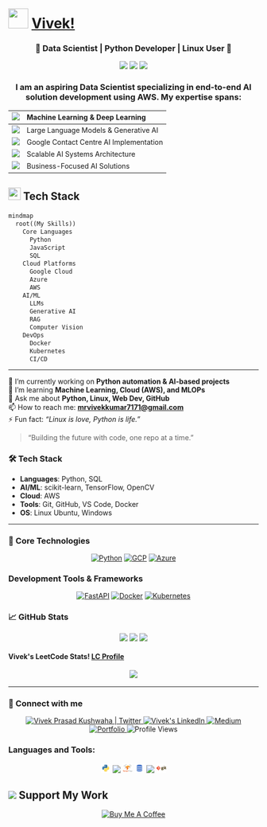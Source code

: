<!--
**mrvivekkumar7171/mrvivekkumar7171** is a ✨ _special_ ✨ repository because its `README.md` (this file) appears on your GitHub profile.

Here are some ideas to get you started:

- 🔭 I’m currently working on ...
- 🌱 I’m currently learning ...
- 👯 I’m looking to collaborate on ...
- 🤔 I’m looking for help with ...
- 💬 Ask me about ...
- 📫 How to reach me: ...
- 😄 Pronouns: ...
- ⚡ Fun fact: ...
-->
<h1><img src="https://raw.githubusercontent.com/Tarikul-Islam-Anik/Animated-Fluent-Emojis/master/Emojis/People%20with%20professions/Man%20Technologist%20Light%20Skin%20Tone.png" width="40" height="40"> <a href="https://github.com/mrvivekkumar7171">Vivek!</a></h1>
<h3 align="center">🌟 Data Scientist | Python Developer | Linux User 🌟</h3>
<div align="center">
  <img src="https://img.shields.io/badge/Data-Scientist-orange?style=for-the-badge" />
  <img src="https://img.shields.io/badge/AI-Engineering-blue?style=for-the-badge" />
  <img src="https://img.shields.io/badge/LLM-Enthusiast-green?style=for-the-badge" />
</div>

<h3 align="center">I am an aspiring Data Scientist specializing in end-to-end AI solution development using AWS. My expertise spans:</h3>

| <img src="https://raw.githubusercontent.com/Tarikul-Islam-Anik/Animated-Fluent-Emojis/master/Emojis/Objects/Robot.png" width="20"> | Machine Learning & Deep Learning |
|:--:|:---|
| <img src="https://raw.githubusercontent.com/Tarikul-Islam-Anik/Animated-Fluent-Emojis/master/Emojis/Objects/Bar%20Chart.png" width="20"> | Large Language Models & Generative AI |
| <img src="https://raw.githubusercontent.com/Tarikul-Islam-Anik/Animated-Fluent-Emojis/master/Emojis/Objects/Counterclockwise%20Arrows%20Button.png" width="20"> | Google Contact Centre AI Implementation |
| <img src="https://raw.githubusercontent.com/Tarikul-Islam-Anik/Animated-Fluent-Emojis/master/Emojis/Objects/Direct%20Hit.png" width="20"> | Scalable AI Systems Architecture |
| <img src="https://raw.githubusercontent.com/Tarikul-Islam-Anik/Animated-Fluent-Emojis/master/Emojis/Objects/Light%20Bulb.png" width="20"> | Business-Focused AI Solutions |

## <img src="https://raw.githubusercontent.com/Tarikul-Islam-Anik/Animated-Fluent-Emojis/master/Emojis/Objects/Hammer%20and%20Wrench.png" width="25" height="25"> Tech Stack

```mermaid
mindmap
  root((My Skills))
    Core Languages
      Python
      JavaScript
      SQL
    Cloud Platforms
      Google Cloud
      Azure
      AWS
    AI/ML
      LLMs
      Generative AI
      RAG
      Computer Vision
    DevOps
      Docker
      Kubernetes
      CI/CD
```

---

🔭 I’m currently working on **Python automation & AI-based projects**  
🌱 I’m learning **Machine Learning, Cloud (AWS), and MLOPs**  
💬 Ask me about **Python, Linux, Web Dev, GitHub**  
📫 How to reach me: **mrvivekkumar7171@gmail.com**  
⚡ Fun fact: _“Linux is love, Python is life.”_ 
> “Building the future with code, one repo at a time.”  


### 🛠️ Tech Stack
- **Languages**: Python, SQL
- **AI/ML**: scikit-learn, TensorFlow, OpenCV  
- **Cloud**: AWS
- **Tools**: Git, GitHub, VS Code, Docker  
- **OS**: Linux Ubuntu, Windows

---


### 🧠 Core Technologies
<div align="center">

[![Python](https://img.shields.io/badge/Python-Expert-3776AB?style=flat-square&logo=python)](https://www.python.org/)
[![GCP](https://img.shields.io/badge/Machine-Learning-4285F4?style=flat-square&logo=google-cloud)](https://cloud.google.com/)
[![Azure](https://img.shields.io/badge/Deep-Learning-0089D6?style=flat-square&logo=microsoft-azure)](https://azure.microsoft.com/)
</div>


### Development Tools & Frameworks
<div align="center">
  
[![FastAPI](https://img.shields.io/badge/FastAPI-Skilled-009688?style=flat-square&logo=fastapi)](https://fastapi.tiangolo.com/)
[![Docker](https://img.shields.io/badge/Docker-Advanced-2496ED?style=flat-square&logo=docker)](https://www.docker.com/)
[![Kubernetes](https://img.shields.io/badge/Kubernetes-Intermediate-326CE5?style=flat-square&logo=kubernetes)](https://kubernetes.io/)
</div>


### 📈 GitHub Stats
<p align="center">
  <img src="https://github-readme-streak-stats.herokuapp.com/?user=mrvivekkumar7171&theme=dark"/>
  <img src="https://github-readme-stats.vercel.app/api?username=mrvivekkumar7171&show_icons=true&theme=radical"/>
  <img src="https://github-readme-stats.vercel.app/api/top-langs/?username=mrvivekkumar7171&layout=compact&theme=github_dark" />
</p>


#### Vivek's LeetCode Stats! [LC Profile](https://leetcode.com/mrvivekkumar7171)
<p align="center">
  <img src="https://leetcard.jacoblin.cool/mrvivekkumar7171?font=roboto&ext=activity&hide=ranking"/>
</p>

---


### 📢 Connect with me
<div align="center">
<a href="https://x.com/VivekKumar7171"> <img alt="Vivek Prasad Kushwaha  | Twitter" width="22px" src="https://github.com/peterthehan/peterthehan/blob/ff2abc82ba18c42902a70c233d165c4e13c5a480/assets/twitter.svg" /> </a>
<a href="https://www.linkedin.com/in/Vivek-Kumar7171/"> <img alt="Vivek's LinkedIn" width="22px" src="https://github.com/peterthehan/peterthehan/blob/ff2abc82ba18c42902a70c233d165c4e13c5a480/assets/linkedin.svg" /> </a>
<a href="https://medium.com/@mrvivekkumar7171" target="_blank"> <img src="https://img.shields.io/badge/Medium-12100E?style=for-the-badge&logo=medium&logoColor=white" alt="Medium"/> </a>
<a href="https://thesoftmax.com/">
  <img src="https://img.shields.io/badge/-Portfolio-green" alt="Portfolio"/>
</a>
<img src="https://komarev.com/ghpvc/?username=mrvivekkumar7171&color=blue&style=flat&label=Views" alt="Profile Views"/>
</div>


### Languages and Tools:
<div align="center">
<code><img height="20" src="https://raw.githubusercontent.com/github/explore/80688e429a7d4ef2fca1e82350fe8e3517d3494d/topics/python/python.png"></code>
<code><img height="20" src="https://avatars0.githubusercontent.com/u/21003710"></code>
<code><img height="20" src="https://raw.githubusercontent.com/github/explore/80688e429a7d4ef2fca1e82350fe8e3517d3494d/topics/tensorflow/tensorflow.png"></code>
<code><img height="20" src="https://raw.githubusercontent.com/github/explore/80688e429a7d4ef2fca1e82350fe8e3517d3494d/topics/sql/sql.png"></code>
<code><img height="20" src="https://avatars1.githubusercontent.com/u/21206976"></code>
<code><img height="20" src="https://raw.githubusercontent.com/github/explore/80688e429a7d4ef2fca1e82350fe8e3517d3494d/topics/git/git.png"></code>
</div>


## <img src="https://raw.githubusercontent.com/Tarikul-Islam-Anik/Animated-Fluent-Emojis/master/Emojis/Hand%20gestures/Handshake.png" width="40"> Support My Work
<div align="center">
  
[![Buy Me A Coffee](https://img.shields.io/badge/Buy_Me_A_Coffee-Support-FFDD00?style=for-the-badge&logo=buy-me-a-coffee&logoColor=black)](https://www.buymeacoffee.com/thesoftmax)
</div>
